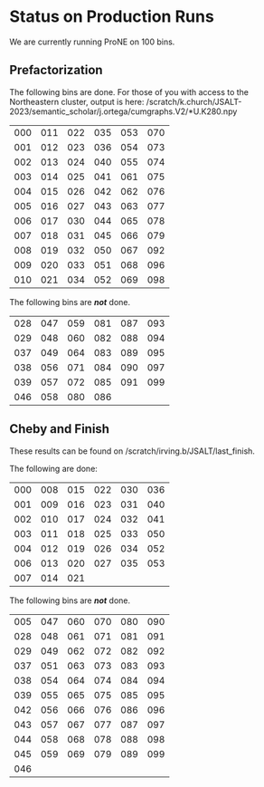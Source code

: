 # Status on Production Runs

We are currently running ProNE on 100 bins.

<h2>Prefactorization</h2>

The following bins are done.  For those of you with access to the Northeastern cluster, output is here: /scratch/k.church/JSALT-2023/semantic_scholar/j.ortega/cumgraphs.V2/*U.K280.npy

<table><tr>
<td>000</td>
<td>011</td>
<td>022</td>
<td>035</td>
<td>053</td>
<td>070</td>
</tr>
<tr>
<td>001</td>
<td>012</td>
<td>023</td>
<td>036</td>
<td>054</td>
<td>073</td>
</tr>
<tr>
<td>002</td>
<td>013</td>
<td>024</td>
<td>040</td>
<td>055</td>
<td>074</td>
</tr>
<tr>
<td>003</td>
<td>014</td>
<td>025</td>
<td>041</td>
<td>061</td>
<td>075</td>
</tr>
<tr>
<td>004</td>
<td>015</td>
<td>026</td>
<td>042</td>
<td>062</td>
<td>076</td>
</tr>
<tr>
<td>005</td>
<td>016</td>
<td>027</td>
<td>043</td>
<td>063</td>
<td>077</td>
</tr>
<tr>
<td>006</td>
<td>017</td>
<td>030</td>
<td>044</td>
<td>065</td>
<td>078</td>
</tr>
<tr>
<td>007</td>
<td>018</td>
<td>031</td>
<td>045</td>
<td>066</td>
<td>079</td>
</tr>
<tr>
<td>008</td>
<td>019</td>
<td>032</td>
<td>050</td>
<td>067</td>
<td>092</td>
</tr>
<tr>
<td>009</td>
<td>020</td>
<td>033</td>
<td>051</td>
<td>068</td>
<td>096</td>
</tr>
<tr>
<td>010</td>
<td>021</td>
<td>034</td>
<td>052</td>
<td>069</td>
<td>098</td>
</tr>
</table>

The following bins are <i><b>not</b></i> done.

<table><tr>
<td>028</td>
<td>047</td>
<td>059</td>
<td>081</td>
<td>087</td>
<td>093</td>
</tr>
<tr>
<td>029</td>
<td>048</td>
<td>060</td>
<td>082</td>
<td>088</td>
<td>094</td>
</tr>
<tr>
<td>037</td>
<td>049</td>
<td>064</td>
<td>083</td>
<td>089</td>
<td>095</td>
</tr>
<tr>
<td>038</td>
<td>056</td>
<td>071</td>
<td>084</td>
<td>090</td>
<td>097</td>
</tr>
<tr>
<td>039</td>
<td>057</td>
<td>072</td>
<td>085</td>
<td>091</td>
<td>099</td>
</tr>
<tr>
<td>046</td>
<td>058</td>
<td>080</td>
<td>086</td>
</tr>
</table>

<h2>Cheby and Finish</h2>

These results can be found on /scratch/irving.b/JSALT/last_finish.
<p>
The following are done:

<table><tr>
<td>000</td>
<td>008</td>
<td>015</td>
<td>022</td>
<td>030</td>
<td>036</td>
</tr>
<tr>
<td>001</td>
<td>009</td>
<td>016</td>
<td>023</td>
<td>031</td>
<td>040</td>
</tr>
<tr>
<td>002</td>
<td>010</td>
<td>017</td>
<td>024</td>
<td>032</td>
<td>041</td>
</tr>
<tr>
<td>003</td>
<td>011</td>
<td>018</td>
<td>025</td>
<td>033</td>
<td>050</td>
</tr>
<tr>
<td>004</td>
<td>012</td>
<td>019</td>
<td>026</td>
<td>034</td>
<td>052</td>
</tr>
<tr>
<td>006</td>
<td>013</td>
<td>020</td>
<td>027</td>
<td>035</td>
<td>053</td>
</tr>
<tr>
<td>007</td>
<td>014</td>
<td>021</td>
</tr>
</table>

The following bins are <i><b>not</b></i> done.

<table><tr>
<td>005</td>
<td>047</td>
<td>060</td>
<td>070</td>
<td>080</td>
<td>090</td>
</tr>
<tr>
<td>028</td>
<td>048</td>
<td>061</td>
<td>071</td>
<td>081</td>
<td>091</td>
</tr>
<tr>
<td>029</td>
<td>049</td>
<td>062</td>
<td>072</td>
<td>082</td>
<td>092</td>
</tr>
<tr>
<td>037</td>
<td>051</td>
<td>063</td>
<td>073</td>
<td>083</td>
<td>093</td>
</tr>
<tr>
<td>038</td>
<td>054</td>
<td>064</td>
<td>074</td>
<td>084</td>
<td>094</td>
</tr>
<tr>
<td>039</td>
<td>055</td>
<td>065</td>
<td>075</td>
<td>085</td>
<td>095</td>
</tr>
<tr>
<td>042</td>
<td>056</td>
<td>066</td>
<td>076</td>
<td>086</td>
<td>096</td>
</tr>
<tr>
<td>043</td>
<td>057</td>
<td>067</td>
<td>077</td>
<td>087</td>
<td>097</td>
</tr>
<tr>
<td>044</td>
<td>058</td>
<td>068</td>
<td>078</td>
<td>088</td>
<td>098</td>
</tr>
<tr>
<td>045</td>
<td>059</td>
<td>069</td>
<td>079</td>
<td>089</td>
<td>099</td>
</tr>
<tr>
<td>046</td>
</tr>
</table>

